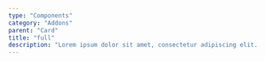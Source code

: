 ```yaml
---
type: "Components"
category: "Addons"
parent: "Card"
title: "full"
description: "Lorem ipsum dolor sit amet, consectetur adipiscing elit. Nunc tempus laoreet leo sit amet iaculis."
---
```


<demo>
  <demovanilla src="vanilla/addons/card/full">
  </demovanilla>
</demo>

<demo>
  <demovanilla src="vanilla/addons/card/full-horizontal">
  </demovanilla>
</demo>
